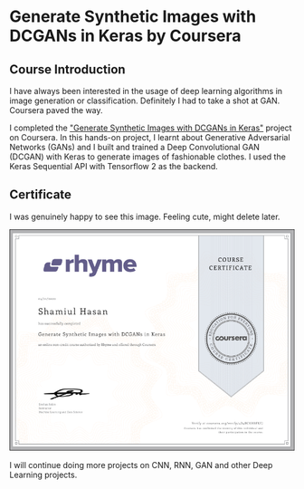 # Generate Synthetic Images with DCGANs in Keras by Coursera

## Course Introduction
I have always been interested in the usage of deep learning algorithms in image generation or classification. Definitely I had to take a shot at GAN. Coursera paved the way. 

I completed the ["Generate Synthetic Images with DCGANs in Keras"](https://www.coursera.org/projects/generative-adversarial-networks-keras) project on Coursera.  In this hands-on project, I learnt about Generative Adversarial Networks (GANs) and I built and trained a Deep Convolutional GAN (DCGAN) with Keras to generate images of fashionable clothes.  I used the Keras Sequential API with Tensorflow 2 as the backend.

## Certificate
I was genuinely happy to see this image. Feeling cute, might delete later. 

![DCGAN](certificate.png)

I will continue doing more projects on CNN, RNN, GAN and other Deep Learning projects. 
